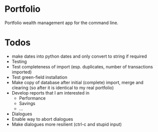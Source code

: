 Portfolio
=========

Portfolio wealth management app for the command line.

Todos
=====
* make dates into python dates and only convert to string if required
* Testing
 * Test completeness of import (esp. duplicates, number of transactions imported)
 * Test green-field installation
 * Make copy of database after initial (complete) import, merge and clearing (so after it is identical to my real portfolio)
* Develop reports that I am interested in
  * Performance
  * Savings
  * ...
* Dialogues
 * Enable way to abort dialogues
 * Make dialogues more resilient (ctrl-c and stupid input) 
